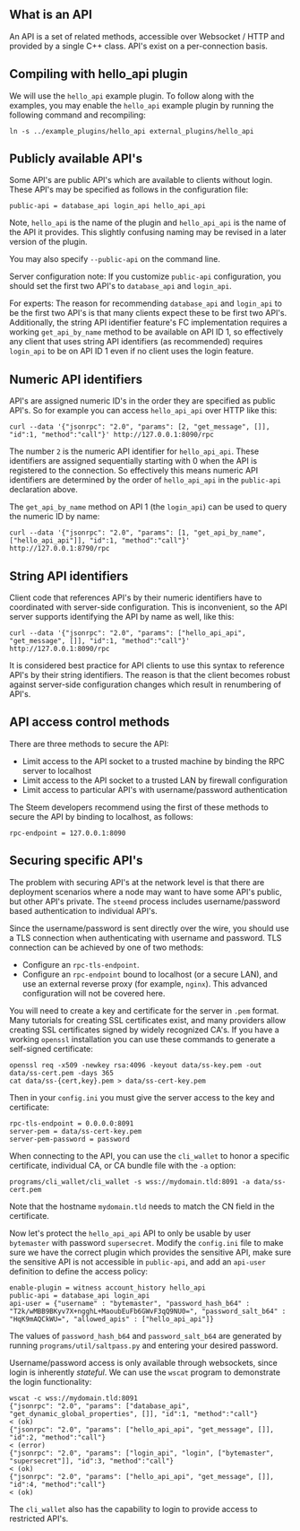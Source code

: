 
What is an API
--------------

An API is a set of related methods, accessible over Websocket / HTTP and provided by a single C++ class.  API's exist on a per-connection basis.

Compiling with hello_api plugin
-------------------------------

We will use the `hello_api` example plugin.  To follow along with the examples, you may enable the `hello_api` example plugin by running the following command and recompiling:

    ln -s ../example_plugins/hello_api external_plugins/hello_api

Publicly available API's
------------------------

Some API's are public API's which are available to clients without login.  These API's may be specified as follows in the configuration file:

    public-api = database_api login_api hello_api_api

Note, `hello_api` is the name of the plugin and `hello_api_api` is the name of the API it provides.  This slightly confusing naming may be revised in a later version of the plugin.

You may also specify `--public-api` on the command line.

Server configuration note:  If you customize `public-api` configuration, you should set the first two API's to `database_api` and `login_api`.

For experts:  The reason for recommending `database_api` and `login_api` to be the first two API's is that many clients expect these to be first two API's.
Additionally, the string API identifier feature's FC implementation requires a working `get_api_by_name` method to be available on API ID 1, so effectively
any client that uses string API identifiers (as recommended) requires `login_api` to be on API ID 1 even if no client uses the login feature.

Numeric API identifiers
-----------------------

API's are assigned numeric ID's in the order they are specified as public API's.  So for example you can access `hello_api_api` over HTTP like this:

    curl --data '{"jsonrpc": "2.0", "params": [2, "get_message", []], "id":1, "method":"call"}' http://127.0.0.1:8090/rpc

The number `2` is the numeric API identifier for `hello_api_api`.  These identifiers are assigned sequentially starting with 0 when the API is registered to the connection.
So effectively this means numeric API identifiers are determined by the order of `hello_api_api` in the `public-api` declaration above.

The `get_api_by_name` method on API 1 (the `login_api`) can be used to query the numeric ID by name:

    curl --data '{"jsonrpc": "2.0", "params": [1, "get_api_by_name", ["hello_api_api"]], "id":1, "method":"call"}' http://127.0.0.1:8790/rpc

String API identifiers
----------------------

Client code that references API's by their numeric identifiers have to coordinated with server-side configuration.
This is inconvenient, so the API server supports identifying the API by name as well, like this:

    curl --data '{"jsonrpc": "2.0", "params": ["hello_api_api", "get_message", []], "id":1, "method":"call"}' http://127.0.0.1:8090/rpc

It is considered best practice for API clients to use this syntax to reference API's by their string identifiers.  The reason is that the client becomes robust against
server-side configuration changes which result in renumbering of API's.

API access control methods
--------------------------

There are three methods to secure the API:

- Limit access to the API socket to a trusted machine by binding the RPC server to localhost
- Limit access to the API socket to a trusted LAN by firewall configuration
- Limit access to particular API's with username/password authentication

The Steem developers recommend using the first of these methods to secure the API by binding to localhost, as follows:

    rpc-endpoint = 127.0.0.1:8090

Securing specific API's
-----------------------

The problem with securing API's at the network level is that there are deployment scenarios where a node may want to have some API's public, but other API's private.
The `steemd` process includes username/password based authentication to individual API's.

Since the username/password is sent directly over the wire, you should use a TLS connection when authenticating with username and password.  TLS connection can be achieved by one of two methods:

- Configure an `rpc-tls-endpoint`.
- Configure an `rpc-endpoint` bound to localhost (or a secure LAN), and use an external reverse proxy (for example, `nginx`).  This advanced configuration will not be covered here.

You will need to create a key and certificate for the server in `.pem` format.  Many tutorials for creating SSL certificates exist, and many providers allow creating SSL
certificates signed by widely recognized CA's.  If you have a working `openssl` installation you can use these commands to generate a self-signed certificate:

    openssl req -x509 -newkey rsa:4096 -keyout data/ss-key.pem -out data/ss-cert.pem -days 365
    cat data/ss-{cert,key}.pem > data/ss-cert-key.pem

Then in your `config.ini` you must give the server access to the key and certificate:

    rpc-tls-endpoint = 0.0.0.0:8091
    server-pem = data/ss-cert-key.pem
    server-pem-password = password

When connecting to the API, you can use the `cli_wallet` to honor a specific certificate, individual CA, or CA bundle file with the `-a` option:

    programs/cli_wallet/cli_wallet -s wss://mydomain.tld:8091 -a data/ss-cert.pem

Note that the hostname `mydomain.tld` needs to match the CN field in the certificate.

Now let's protect the `hello_api_api` API to only be usable by user `bytemaster` with password `supersecret`.  Modify the `config.ini` file to make
sure we have the correct plugin which provides the sensitive API, make sure the sensitive API is not accessible in `public-api`, and add an
`api-user` definition to define the access policy:

    enable-plugin = witness account_history hello_api
    public-api = database_api login_api
    api-user = {"username" : "bytemaster", "password_hash_b64" : "T2k/wMBB9BKyv7X+ngghL+MaoubEuFb6GWvF3qQ9NU0=", "password_salt_b64" : "HqK9mAQCkWU=", "allowed_apis" : ["hello_api_api"]}

The values of `password_hash_b64` and `password_salt_b64` are generated by running `programs/util/saltpass.py` and entering your desired password.

Username/password access is only available through websockets, since login is inherently *stateful*.  We can use the `wscat` program to demonstrate the login functionality:

    wscat -c wss://mydomain.tld:8091
    {"jsonrpc": "2.0", "params": ["database_api", "get_dynamic_global_properties", []], "id":1, "method":"call"}
    < (ok)
    {"jsonrpc": "2.0", "params": ["hello_api_api", "get_message", []], "id":2, "method":"call"}
    < (error)
    {"jsonrpc": "2.0", "params": ["login_api", "login", ["bytemaster", "supersecret"]], "id":3, "method":"call"}
    < (ok)
    {"jsonrpc": "2.0", "params": ["hello_api_api", "get_message", []], "id":4, "method":"call"}
    < (ok)

The `cli_wallet` also has the capability to login to provide access to restricted API's.
